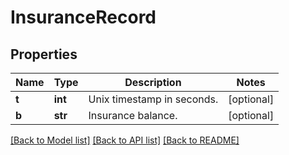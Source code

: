 # InsuranceRecord

## Properties
Name | Type | Description | Notes
------------ | ------------- | ------------- | -------------
**t** | **int** | Unix timestamp in seconds. | [optional] 
**b** | **str** | Insurance balance. | [optional] 

[[Back to Model list]](../README.md#documentation-for-models) [[Back to API list]](../README.md#documentation-for-api-endpoints) [[Back to README]](../README.md)


